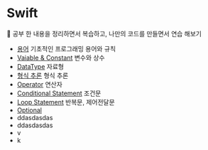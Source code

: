 # Swift

📖 공부 한 내용을 정리하면서 복습하고, 나만의 코드를 만들면서 연습 해보기
* [용어](https://github.com/kimdoin/Din-Swift/blob/main/1.%20Programming%20Terminology.md) 기초적인 프로그래밍 용어와 규칙
* [Vaiable & Constant](https://github.com/kimdoin/Din-Swift/blob/main/2.%20Variable%20%26%20Constant.md) 변수와 상수
* [DataType](https://github.com/kimdoin/Din-Swift/blob/main/3.%20Data%20Type.md) 자료형
* [형식 추론](https://github.com/kimdoin/Din-Swift/blob/main/4.%20Type%20Inference%20%26%20Annotation%20%26%20Conversion.md) 형식 추론
* [Operator](https://github.com/kimdoin/Din-Swift/blob/main/5.%20Operator.md) 연산자
* [Conditional Statement](https://github.com/kimdoin/Din-Swift/blob/main/6.%20Conditional%20Statement.md) 조건문 
* [Loop Statement](https://github.com/kimdoin/Din-Swift/blob/main/7.%20Loop%20Statement.md) 반복문, 제어전달문
* [Optional](https://github.com/kimdoin/Din-Swift/blob/main/8.%20Optional.md) 
*  ddasdasdas
*  ddasdasdas
* v
* k
